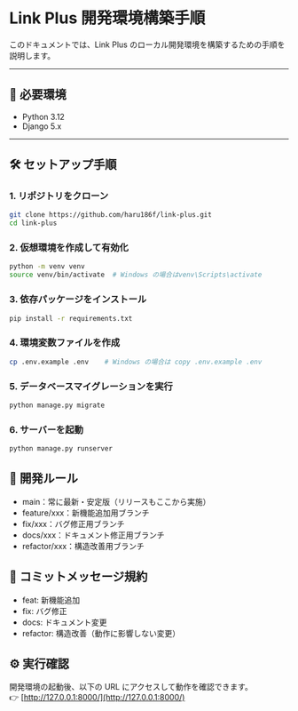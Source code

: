 # Link Plus 開発環境構築手順

このドキュメントでは、Link Plus のローカル開発環境を構築するための手順を説明します。

---

## 🚀 必要環境
- Python 3.12
- Django 5.x

---

## 🛠️ セットアップ手順

### 1. リポジトリをクローン
```bash
git clone https://github.com/haru186f/link-plus.git
cd link-plus
```
### 2. 仮想環境を作成して有効化
```bash
python -m venv venv
source venv/bin/activate  # Windows の場合はvenv\Scripts\activate
```

### 3. 依存パッケージをインストール
```bash
pip install -r requirements.txt
```

### 4. 環境変数ファイルを作成
```bash
cp .env.example .env    # Windows の場合は copy .env.example .env
```

### 5. データベースマイグレーションを実行
```bash
python manage.py migrate
```

### 6. サーバーを起動
```bash
python manage.py runserver
```

## 🧭 開発ルール
- main：常に最新・安定版（リリースもここから実施）
- feature/xxx：新機能追加用ブランチ  
- fix/xxx：バグ修正用ブランチ  
- docs/xxx：ドキュメント修正用ブランチ  
- refactor/xxx：構造改善用ブランチ


## 📝 コミットメッセージ規約
- feat: 新機能追加
- fix: バグ修正
- docs: ドキュメント変更
- refactor: 構造改善（動作に影響しない変更）

## ⚙️ 実行確認
開発環境の起動後、以下の URL にアクセスして動作を確認できます。  
👉 [http://127.0.0.1:8000/](http://127.0.0.1:8000/)
